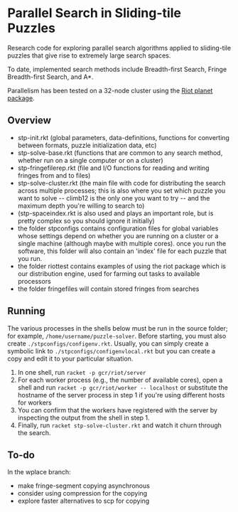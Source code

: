 # Parallel Search in Sliding-tile Puzzles

Research code for exploring parallel search algorithms
applied to sliding-tile puzzles that give rise to
extremely large search spaces.

To date, implemented search methods include Breadth-first Search,
Fringe Breadth-first Search, and A\*.

Parallelism has been tested on a 32-node cluster
using the [Riot planet package](http://planet.racket-lang.org/display.ss?package=riot.plt&owner=gcr).

## Overview

- stp-init.rkt (global parameters, data-definitions,
functions for converting between formats, puzzle initialization data, etc)
- stp-solve-base.rkt (functions that are common to any search method,
whether run on a single computer or on a cluster)
- stp-fringefilerep.rkt (file and I/O functions
for reading and writing fringes from and to files)
- stp-solve-cluster.rkt
(the main file with code for distributing the search across multiple processes;
this is also where you set which puzzle you want to solve --
climb12 is the only one you want to try --
and the maximum depth you're willing to search to)
- (stp-spaceindex.rkt is also used and plays an important role,
but is pretty complex so you should ignore it initially)
- the folder stpconfigs contains configuration files for global variables 
whose settings depend on whether you are running on a cluster or a single machine
(although maybe with multiple cores).
once you run the software, this folder will also contain an 'index' file
for each puzzle that you run.
- the folder riottest contains examples of using the riot package
which is our distribution engine, used for farming out tasks to available processors
- the folder fringefiles will contain stored fringes from searches

## Running

The various processes in the shells below must be run in the source folder; 
for example, `/home/username/puzzle-solver`.
Before starting, you must also create `./stpconfigs/configenv.rkt`.
Usually, you can simply create a symbolic link to `./stpconfigs/configenvlocal.rkt`
but you can create a copy and edit it to your particular situation.

1. In one shell, run `racket -p gcr/riot/server`
2. For each worker process (e.g., the number of available cores), 
open a shell and run `racket -p gcr/riot/worker -- localhost` 
or substitute the hostname of the server process in step 1
if you're using different hosts for workers
3. You can confirm that the workers have registered with the server
by inspecting the output from the shell in step 1.
4. Finally, run `racket stp-solve-cluster.rkt` and watch it churn through the search.

## To-do

In the wplace branch:
- make fringe-segment copying asynchronous
- consider using compression for the copying
- explore faster alternatives to scp for copying